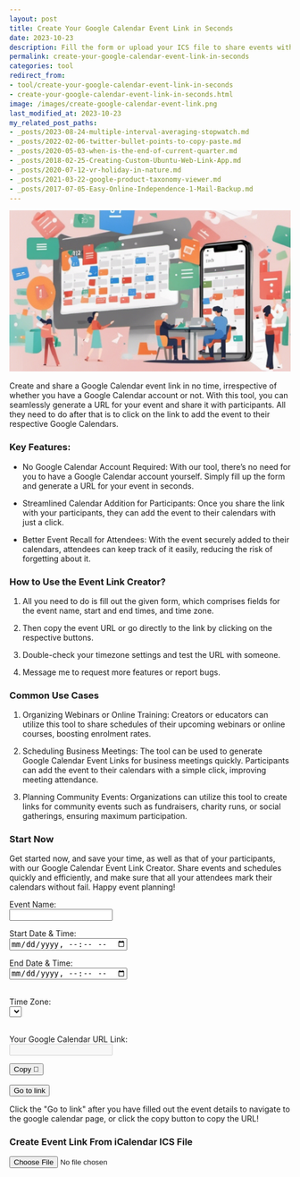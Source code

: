 ```yaml
---
layout: post
title: Create Your Google Calendar Event Link in Seconds
date: 2023-10-23
description: Fill the form or upload your ICS file to share events with Your participants without having Google Calendar yourself.
permalink: create-your-google-calendar-event-link-in-seconds
categories: tool
redirect_from:
- tool/create-your-google-calendar-event-link-in-seconds
- create-your-google-calendar-event-link-in-seconds.html
image: /images/create-google-calendar-event-link.png
last_modified_at: 2023-10-23
my_related_post_paths:
- _posts/2023-08-24-multiple-interval-averaging-stopwatch.md
- _posts/2022-02-06-twitter-bullet-points-to-copy-paste.md
- _posts/2020-05-03-when-is-the-end-of-current-quarter.md
- _posts/2018-02-25-Creating-Custom-Ubuntu-Web-Link-App.md
- _posts/2020-07-12-vr-holiday-in-nature.md
- _posts/2021-03-22-google-product-taxonomy-viewer.md
- _posts/2017-07-05-Easy-Online-Independence-1-Mail-Backup.md
---
```


<script src="https://cdnjs.cloudflare.com/ajax/libs/moment.js/2.24.0/moment.min.js" defer></script>
<script src="https://cdnjs.cloudflare.com/ajax/libs/moment-timezone/0.5.28/moment-timezone-with-data.min.js" defer></script>
<script src="https://cdnjs.cloudflare.com/ajax/libs/ical.js/1.5.0/ical.min.js" defer></script>



![Create Your Google Calendar Event Link in Seconds](/images/create-google-calendar-event-link.png)

Create and share a Google Calendar event link in no time, irrespective of whether you have a Google Calendar account or not. With this tool, you can seamlessly generate a URL for your event and share it with participants. All they need to do after that is to click on the link to add the event to their respective Google Calendars. 

### Key Features:

- No Google Calendar Account Required: With our tool, there’s no need for you to have a Google Calendar account yourself. Simply fill up the form and generate a URL for your event in seconds. 

- Streamlined Calendar Addition for Participants: Once you share the link with your participants, they can add the event to their calendars with just a click. 

- Better Event Recall for Attendees: With the event securely added to their calendars, attendees can keep track of it easily, reducing the risk of forgetting about it.

### How to Use the Event Link Creator?

1. All you need to do is fill out the given form, which comprises fields for the event name, start and end times, and time zone.

2. Then copy the event URL or go directly to the link by clicking on the respective buttons. 

3. Double-check your timezone settings and test the URL with someone.

4. Message me to request more features or report bugs. 


### Common Use Cases

1. Organizing Webinars or Online Training: Creators or educators can utilize this tool to share schedules of their upcoming webinars or online courses, boosting enrolment rates.

2. Scheduling Business Meetings: The tool can be used to generate Google Calendar Event Links for business meetings quickly. Participants can add the event to their calendars with a simple click, improving meeting attendance.

3. Planning Community Events: Organizations can utilize this tool to create links for community events such as fundraisers, charity runs, or social gatherings, ensuring maximum participation.


### Start Now
Get started now, and save your time, as well as that of your participants, with our Google Calendar Event Link Creator. Share events and schedules quickly and efficiently, and make sure that all your attendees mark their calendars without fail. Happy event planning!

<form id="calendarEvent" oninput="createLink()">
  <label for="event_name">Event Name:</label><br>
  <input type="text" id="event_name" name="event_name" value=""><br>

  <label for="date_time_from">Start Date & Time:</label><br>
  <input type="datetime-local" id="date_time_from" name="date_time_from"><br>

  <label for="date_time_to">End Date & Time:</label><br>
  <input type="datetime-local" id="date_time_to" name="date_time_to"><br><br>

  <label for="timezone">Time Zone:</label><br>
  <select id="timezone">
  </select><br><br>

  <label for="url">Your Google Calendar URL Link:</label><br>
  <input type="text" id="url" name="url" value="" disabled><br>

</form>

<button type="button" onclick="copyTextUrl()">Copy 🔗</button><br><br>
<button type="button" id="goToLink">Go to link</button>

<p>Click the "Go to link" after you have filled out the event details to navigate to the google calendar page, or click the copy button to copy the URL!</p>

<h3>Create Event Link From iCalendar ICS File</h3>
<input type="file" id="fileUpload" onchange="parseIcs()">
<div id ="output"></div>

<script>




function createLink(){
  var name = document.getElementById('event_name').value;
  var startTime = document.getElementById('date_time_from').value;
  var endTime = document.getElementById('date_time_to').value;

  var calendar_url = 'https://calendar.google.com/calendar/u/0/r/eventedit?';
  calendar_url += 'text='+encodeURIComponent(name);

  var timezone = document.getElementById('timezone').value;
  formattedStart = moment.tz(startTime, timezone).format('YYYYMMDD[T]HHmmssZ');
  formattedEnd = moment.tz(endTime, timezone).format('YYYYMMDD[T]HHmmssZ');
  calendar_url += '&dates=' + formattedStart + '/' + formattedEnd;
  calendar_url += '&ctz=' + timezone;

  document.getElementById('url').value = calendar_url;

  return calendar_url;
}

async function copyTextUrl() {
  var copyText = document.getElementById("url").value;
  await copyToClipboard(copyText);
}

async function copyToClipboard(text) {
    try {
        await navigator.clipboard.writeText(text);
        console.log('Text copied to clipboard');
    } catch (err) {
        console.log('Error in copying text: ', err);
    }
}


function parseIcs() {
    var fileInput = document.getElementById('fileUpload');
    var file = fileInput.files[0];
    var reader = new FileReader();

    reader.onload = function(event) {
        // Parse ICS file
        var icsFile = ICAL.parse(event.target.result.trim());
        var comp = new ICAL.Component(icsFile);
        var events = comp.getAllSubcomponents('vevent');

        // Output events to HTML
        var outputContainer = document.getElementById('output');
        outputContainer.innerHTML = '';
        var timezone = document.getElementById('timezone').value;
        index = 0;
        events.forEach(function(event) {
            var eventComp = new ICAL.Event(event);
            var listItem = document.createElement('li');

            if (index === 0) { // sets the first event to form inputs
                document.getElementById('event_name').value = eventComp.summary;
                document.getElementById('date_time_from').value = moment.tz(eventComp.startDate.toJSDate(), timezone).format('YYYY-MM-DDTHH:mm');
                document.getElementById('date_time_to').value = moment.tz(eventComp.endDate.toJSDate(), timezone).format('YYYY-MM-DDTHH:mm');
                createLink(); // we need to create the link again with the new values.
            }

            listItem.textContent = 'Event Name: ' + eventComp.summary +
                                  ', Start Time: ' + moment.tz(eventComp.startDate.toJSDate(), timezone).format() +
                                  ', End Time: ' + moment.tz(eventComp.endDate.toJSDate(), timezone).format();
            outputContainer.appendChild(listItem);
            index = index + 1;
        });
    };
    reader.onerror = function(event) {
        console.error("File could not be read! Code " + event.target.error.code);
    };

    reader.readAsText(file);
}



function onLoad() {
  // Pre-fill date and time fields
  var currentDate = moment().add(1, 'days').startOf('day').add(8, 'hours'); // set time to 8am tomorrow
  
  // Format the date & time according to HTML datetime-local input requirements and users local time zone
  var formattedStart = currentDate.format("YYYY-MM-DDTHH:mm");
  var formattedEnd = currentDate.add(2, 'hours').format("YYYY-MM-DDTHH:mm");
  
  document.getElementById('date_time_from').value = formattedStart;
  document.getElementById('date_time_to').value = formattedEnd;
  
  // Populate timezone dropdown with IANA time zones and their standard text labels
  var tzSelect = document.getElementById('timezone');
  var timeZones = moment.tz.names();
  for (var i = 0; i < timeZones.length; i++) {
      var opt = document.createElement('option');
      opt.value = timeZones[i];
      opt.innerHTML = timeZones[i];
      tzSelect.appendChild(opt);
  }
  
  // Set default timezone
  tzSelect.value = moment.tz.guess();
  
  document.getElementById("goToLink").addEventListener("click", function(event){
    event.preventDefault();
  
    var calendar_url = createLink()
  
    window.open(calendar_url, '_blank');
  });

}
window.addEventListener("load", onLoad);


</script>
